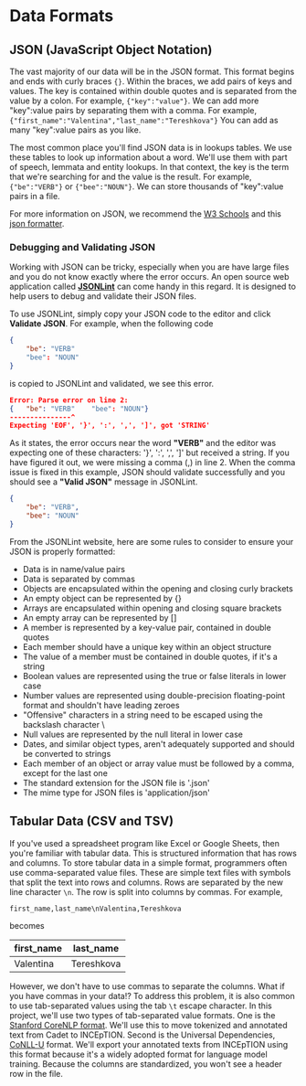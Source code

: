 Data Formats
=======================

## JSON  (JavaScript Object Notation)

The vast majority of our data will be in the JSON format. This format begins and ends with curly braces `{}`. Within the braces, we add pairs of keys and values. The key is contained within double quotes and is separated from the value by a colon. For example, `{"key":"value"}`. We can add more "key":value pairs by separating them with a comma.  For example, `{"first_name":"Valentina","last_name":"Tereshkova"}` You can add as many "key":value pairs as you like.     

The most common place you'll find JSON data is in lookups tables.  We use these tables to look up information about a word. We'll use them with part of speech, lemmata and entity lookups.  In that context, the key is the term that we're searching for and the value is the result. For example, `{"be":"VERB"}` or `{"bee":"NOUN"}`. We can store thousands of "key":value pairs in a file.

For more information on JSON, we recommend the [W3 Schools](https://www.w3schools.com/js/js_json_intro.asp) and this [json formatter](https://jsonformatter.curiousconcept.com/).


### Debugging and Validating JSON


Working with JSON can be tricky, especially when you are have large files and you do not know exactly where the error occurs. An open source web application called **[JSONLint](https://jsonlint.com/)** can come handy in this regard. It is designed to help users to debug and validate their JSON files.

To use JSONLint, simply copy your JSON code to the editor and click **Validate JSON**. For example, when the following code  

```json
{
	"be": "VERB"
	"bee": "NOUN"
}

```

is copied to JSONLint and validated, we see this error.

```json
Error: Parse error on line 2:
{	"be": "VERB"	"bee": "NOUN"}
---------------^
Expecting 'EOF', '}', ':', ',', ']', got 'STRING'

```

As it states, the error occurs near the word **"VERB"** and the editor was expecting one of these characters: '}', ':', ',', ']' but received a string. If you have figured it out, we were missing a comma (,) in line 2. When the comma issue is fixed in this example, JSON should validate successfully and you should see a **"Valid JSON"** message in JSONLint.

```json
{
	"be": "VERB",
	"bee": "NOUN"
}

```

From the JSONLint website, here are some rules to consider to ensure your JSON is properly formatted:

* Data is in name/value pairs
* Data is separated by commas
* Objects are encapsulated within the opening and closing curly brackets
* An empty object can be represented by {}
* Arrays are encapsulated within opening and closing square brackets
* An empty array can be represented by []
* A member is represented by a key-value pair, contained in double quotes
* Each member should have a unique key within an object structure
* The value of a member must be contained in double quotes, if it's a string
* Boolean values are represented using the true or false literals in lower case
* Number values are represented using double-precision floating-point format and shouldn't have leading zeroes
* "Offensive" characters in a string need to be escaped using the backslash character \
* Null values are represented by the null literal in lower case
* Dates, and similar object types, aren't adequately supported and should be converted to strings
* Each member of an object or array value must be followed by a comma, except for the last one
* The standard extension for the JSON file is '.json'
* The mime type for JSON files is 'application/json'



## Tabular Data (CSV and TSV)

If you've used a spreadsheet program like Excel or Google Sheets, then you're familiar with tabular data. This is structured information that has rows and columns. To store tabular data in a simple format, programmers often use comma-separated value files. These are simple text files with symbols that split the text into rows and columns. Rows are separated by the new line character `\n`. The row is split into columns by commas. For example, 

`first_name,last_name\nValentina,Tereshkova`

becomes  

| first_name | last_name  |
|------------|------------|
| Valentina  | Tereshkova |


However, we don't have to use commas to separate the columns.  What if you have commas in your data!? To address this problem, it is also common to use tab-separated values using the tab `\t` escape character.  In this project, we'll use two types of tab-separated value formats.  One is the [Stanford CoreNLP format](https://nlp.stanford.edu/nlp/javadoc/javanlp/edu/stanford/nlp/pipeline/CoNLLOutputter.html). We'll use this to move tokenized and annotated text from Cadet to INCEpTION.  Second is the Universal Dependencies, [CoNLL-U](https://universaldependencies.org/format.html) format.  We'll export your annotated texts from INCEpTION using this format because it's a widely adopted format for language model training.  Because the columns are standardized, you won't see a header row in the file.
